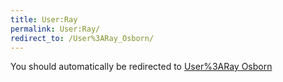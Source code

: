 ```yaml
---
title: User:Ray
permalink: User:Ray/
redirect_to: /User%3ARay_Osborn/
---
```


You should automatically be redirected to [User%3ARay Osborn](/User%3ARay_Osborn/)
